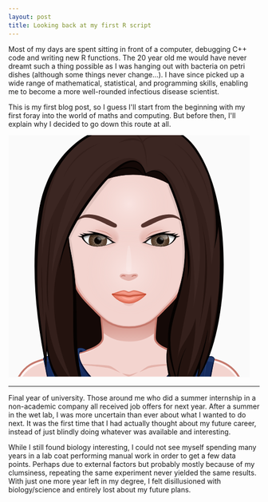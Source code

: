 ```yaml
---
layout: post
title: Looking back at my first R script
---
```


Most of my days are spent sitting in front of a computer, debugging C++ code and writing new R functions. The 20 year old me would have never dreamt such a thing possible as I was hanging out with bacteria on petri dishes (although some things never change...). I have since picked up a wide range of mathematical, statistical, and programming skills, enabling me to become a more well-rounded infectious disease scientist. 

This is my first blog post, so I guess I'll start from the beginning with my first foray into the world of maths and computing. But before then, I'll explain why I decided to go down this route at all.

![Meet my Gonorrhea triplets.](https://github.com/lucymli/lucymli.github.io/raw/master/images/Avatar.png)

---

Final year of university. Those around me who did a summer internship in a non-academic company all received job offers for next year. After a summer in the wet lab, I was more uncertain than ever about what I wanted to do next. It was the first time that I had actually thought about my future career, instead of just blindly doing whatever was available and interesting. 

While I still found biology interesting, I could not see myself spending many years in a lab coat performing manual work in order to get a few data points. Perhaps due to external factors but probably mostly because of my clumsiness, repeating the same experiment never yielded the same results. With just one more year left in my degree, I felt disillusioned with biology/science and entirely lost about my future plans.

